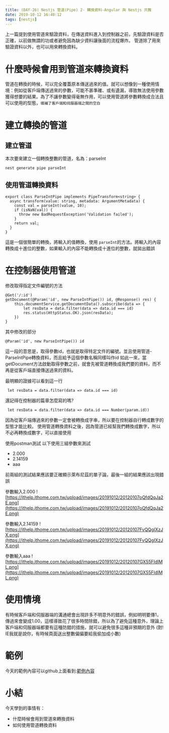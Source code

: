```yaml
---
title: (DAY-26) Nestjs 管道(Pipe) 2- 轉換資料-Angular 與 Nestjs 共舞
date: 2019-10-12 16:40:12
tags: [nestjs]
---
```

上一篇提到使用管道來驗證資料，在傳送資料進入到控制器之前，先驗證資料是否正確，以前做無謂的功或者避免因為缺少資料讓後面的流程爆炸。
管道除了用來驗證資料以外，也可以用來轉換資料。


# 什麼時候會用到管道來轉換資料
管道在轉換的時候，可以完全覆蓋原本傳送過來的值。就可以想像到一種使用情境：例如從客戶端傳送過來的參數，可能不甚準確、或有遺漏，導致無法使用參數獲得想要的結果。為了不讓參數變得毫無作用，可以使用管道將參數轉換成合法且可以使用的型態，`填補了客戶端和伺服器端之間的空白`


# 建立轉換的管道
## 建立管道
本次要來建立一個轉換整數的管道，名為：parseInt

```
nest generate pipe parseInt
```

## 使用管道轉換資料

```
export class ParseIntPipe implements PipeTransform<string> {
  async transform(value: string, metadata: ArgumentMetadata) {
    const val = parseInt(value, 10);
    if (isNaN(val)) {
      throw new BadRequestException('Validation failed');
    }
    return val;
  }
}
```

這是一個很簡單的轉換，將輸入的值轉換，使用 `parseInt`的方法。將輸入的內容轉換成十進位的整數，如果輸入的內容不能轉換成十進位的整數，就拋出錯誤


# 在控制器使用管道


修改取得指定文件編號的方法
```
@Get('/:id')
getDocument(@Param('id', new ParseIntPipe()) id, @Response() res) {
    this.documentService.getDocumentData().subscribe(data => {
        let resData = data.filter(data => data.id === id)
        res.status(HttpStatus.OK).json(resData);
    })
}
```

其中修改的部分

```
@Param('id', new ParseIntPipe()) id
```

這一段的意思是，取得參數id，也就是取得特定文件的編號。並且使用管道- ParseIntPipe轉換資料，而且給予這個參數名稱同樣叫作id
如此一來，當getDocument方法啟動取得參數之前，就會先被管道轉換成我們要的資料，而不再是從客戶端直接傳送過來的資料。


最明顯的證據可以看到這一行
```
 let resData = data.filter(data => data.id === id)
```

還記得在控制器的篇章怎麼寫的嗎?

```
 let resData = data.filter(data => data.id === Number(param.id))
```

因為從客戶端傳過來的參數一定會被轉換成字串，所以要在控制器自行轉成數字的型態才能比較。
使用管道轉換資料之後，因為管道已經幫我們轉換成數字，所以不必再轉換成數字，可以直接使用


使用postman測試
以下使用三組參數來測試
* 2.000
* 2.14159
* aaa


前兩組的測試結果應該要正確顯示萊布尼茲的單子論，最後一組的結果應該出現錯誤


參數輸入2.000
![https://ithelp.ithome.com.tw/upload/images/20191012/20120107oQfdQqJa2E.png](https://ithelp.ithome.com.tw/upload/images/20191012/20120107oQfdQqJa2E.png)

參數輸入2.14159
![https://ithelp.ithome.com.tw/upload/images/20191012/20120107FvQQgIXzJX.png](https://ithelp.ithome.com.tw/upload/images/20191012/20120107FvQQgIXzJX.png)

參數輸入aaa
![https://ithelp.ithome.com.tw/upload/images/20191012/20120107GX55FldIML.png](https://ithelp.ithome.com.tw/upload/images/20191012/20120107GX55FldIML.png)


# 使用情境


有時候客戶端和伺服器端的溝通總會出現許多不明意外的錯誤，例如明明要傳1，傳過來會變成1.00，這樣導致花了很多時間除錯，所以為了避免這種意外，理論上客戶端和伺服器端都要有這種防錯的措施，就可以避免很多這種非預期的意外
(對! IE我就是說你，有時候頁面送出整數偏偏要給我偷加成小數)


# 範例
今天的範例內容可以github上面看到:[範例內容](https://github.com/tso1158687/hello-nest-iron)


# 小結
今天學到的事情有：
* 什麼時候會用到管道來轉換資料
* 如何使用管道轉換資料